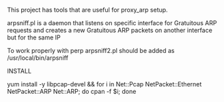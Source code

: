 This project has tools that are useful for proxy_arp setup.

 arpsniff.pl is a daemon that listens on specific interface for Gratuitous ARP requests and creates a new Gratuitous ARP packets on another interface but for the same IP

 To work properly with perp arpsniff2.pl should be added as /usr/local/bin/arpsniff 

INSTALL

 yum install -y libpcap-devel && for i in Net::Pcap NetPacket::Ethernet NetPacket::ARP Net::ARP; do cpan -f $i; done
